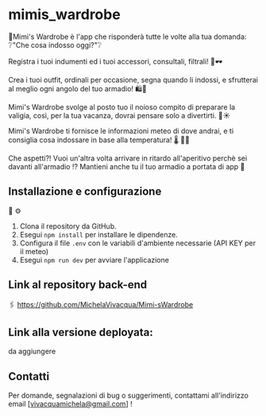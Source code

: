 # mimis_wardrobe

🎀Mimi's Wardrobe è l'app che risponderà tutte le volte alla tua domanda: ❔"Che cosa indosso oggi?"❔

Registra i tuoi indumenti ed i tuoi accessori, consultali, filtrali! 👗🕶️

Crea i tuoi outfit, ordinali per occasione, segna quando li indossi,
e sfrutterai al meglio ogni angolo del tuo armadio! 🛍️👠

Mimi's Wardrobe svolge al posto tuo il noioso compito di preparare la valigia, così, per la tua vacanza, dovrai pensare solo a divertirti. 🧳☀

Mimi's Wardrobe ti fornisce le informazioni meteo di dove andrai, e ti consiglia cosa indossare in base alla temperatura! 🌡 👙🧥

Che aspetti?! Vuoi un'altra volta arrivare in ritardo all'aperitivo perchè sei davanti all'armadio ⁉️
Mantieni anche tu il tuo armadio a portata di app 📱

## Installazione e configurazione

🔧 ⚙️

1. Clona il repository da GitHub.
2. Esegui `npm install` per installare le dipendenze.
3. Configura il file `.env` con le variabili d'ambiente necessarie (API KEY per il meteo)
4. Esegui `npm run dev` per avviare l'applicazione

## Link al repository back-end

🖇️
https://github.com/MichelaVivacqua/Mimi-sWardrobe

## Link alla versione deployata:

da aggiungere

## Contatti

Per domande, segnalazioni di bug o suggerimenti, contattami all'indirizzo email [vivacquamichela@gmail.com] !
